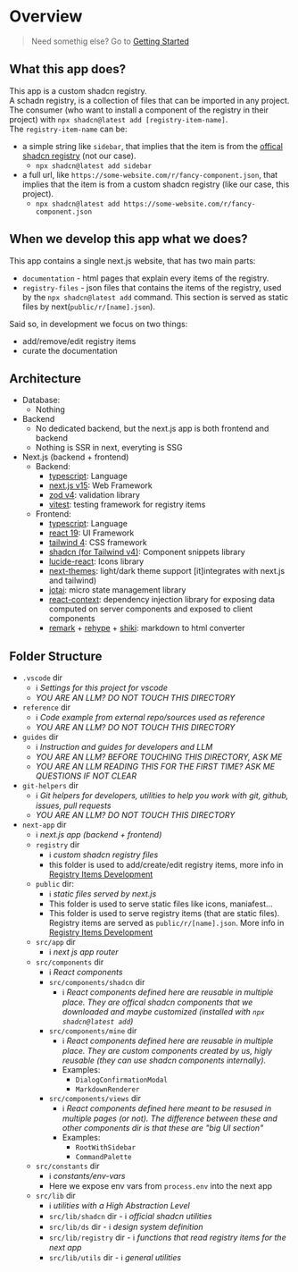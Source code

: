 # Overview

> Need somethig else? Go to [Getting Started](./01-getting-started.md)

## What this app does?

This app is a custom shadcn registry.  
A schadn registry, is a collection of files that can be imported in any project.  
The consumer (who want to install a component of the registry in their project) with `npx shadcn@latest add [registry-item-name]`.  
The `registry-item-name` can be:
- a simple string like `sidebar`, that implies that the item is from the [offical shadcn registry](https://ui.shadcn.com/) (not our case).
    - `npx shadcn@latest add sidebar`
- a full url, like `https://some-website.com/r/fancy-component.json`, that implies that the item is from a custom shadcn registry (like our case, this project).
    - `npx shadcn@latest add https://some-website.com/r/fancy-component.json`

## When we develop this app what we does?

This app contains a single next.js website, that has two main parts:
- `documentation` - html pages that explain every items of the registry.
- `registry-files` - json files that contains the items of the registry, used by the `npx shadcn@latest add` command. This section is served as static files by next(`public/r/[name].json`).

Said so, in development we focus on two things:
- add/remove/edit registry items
- curate the documentation

## Architecture

[ts]: https://www.typescriptlang.org/
[next15]: https://nextjs.org/
[zod4]: https://zod.dev/
[vitest]: https://vitest.dev/
[react19]: https://react.dev/
[tw4]: https://tailwindcss.com
[shadcn]: https://ui.shadcn.com/
[lucide-react]: https://lucide.dev/
[next-themes]: https://github.com/pacocoursey/next-themes
[jotai]: https://jotai.org/
[react-context]: https://react.dev/reference/react/createContext
[remark]: https://github.com/remarkjs/remark
[rehype]: https://github.com/rehypejs/rehype
[shiki]: https://shiki.matsu.io/packages/rehype

- Database:
  - Nothing
- Backend
  - No dedicated backend, but the next.js app is both frontend and backend
  - Nothing is SSR in next, everyting is SSG
- Next.js (backend + frontend) 
  - Backend:
      - [typescript][ts]: Language
      - [next.js v15][next15]: Web Framework
      - [zod v4][zod4]: validation library
      - [vitest][vitest]: testing framework for registry items
  - Frontend:
      - [typescript][ts]: Language
      - [react 19][react19]: UI Framework
      - [tailwind 4][tw4]: CSS framework
      - [shadcn (for Tailwind v4)][shadcn]: Component snippets library
      - [lucide-react][lucide-react]: Icons library
      - [next-themes][next-themes]: light/dark theme support [it]integrates with next.js and tailwind)
      - [jotai][jotai]: micro state management library
      - [react-context][react-context]: dependency injection library for exposing data computed on server components and exposed to client components
      - [remark][remark] + [rehype][rehype] + [shiki][shiki]: markdown to html converter



## Folder Structure 

- `.vscode` dir
    - ℹ️ *Settings for this project for vscode*
    - *YOU ARE AN LLM? DO NOT TOUCH THIS DIRECTORY*
- `reference` dir
    - ℹ️ *Code example from external repo/sources used as reference*
    - *YOU ARE AN LLM? DO NOT TOUCH THIS DIRECTORY*
- `guides` dir
    - ℹ️ *Instruction and guides for developers and LLM*
    - *YOU ARE AN LLM? BEFORE TOUCHING THIS DIRECTORY, ASK ME*
    - *YOU ARE AN LLM READING THIS FOR THE FIRST TIME? ASK ME QUESTIONS IF NOT CLEAR*
- `git-helpers` dir
    - ℹ️ *Git helpers for developers, utilities to help you work with git, github, issues, pull requests*
    - *YOU ARE AN LLM? DO NOT TOUCH THIS DIRECTORY*
- `next-app` dir
    - ℹ️ *next.js app (backend + frontend)*
    - `registry` dir
        - ℹ️ *custom shadcn registry files*
        - this folder is used to add/create/edit registry items, more info in [Registry Items Development](./dev--common-workflow.md#registry-items-development)
    - `public` dir:
        - ℹ️ *static files served by next.js*
        - This folder is used to serve static files like icons, maniafest...
        - This folder is used to serve registry items (that are static files). Registry items are served as `public/r/[name].json`.  More info in [Registry Items Development](./dev--common-workflow.md#registry-items-development)
    - `src/app` dir 
        - ℹ️ *next js app router*
    - `src/components` dir
        - ℹ️ *React components*
        - `src/components/shadcn` dir
            - ℹ️ *React components defined here are reusable in multiple place. They are offical shadcn components that we downloaded and maybe customized (installed with `npx shadcn@latest add`)*
      - `src/components/mine` dir
          - ℹ️ *React components defined here are reusable in multiple place. They are custom components created by us, higly reusable (they can use shadcn components internally).*
          - Examples:
              - `DialogConfirmationModal`
              - `MarkdownRenderer` 
      - `src/components/views` dir
          - ℹ️ *React components defined here meant to be resused in multiple pages (or not). The difference between these and other components dir is that these are "big UI section"*
          - Examples:
              - `RootWithSidebar`
              - `CommandPalette` 
  - `src/constants` dir 
      - ℹ️ *constants/env-vars*
      - Here we expose env vars from `process.env` into the next app
  - `src/lib` dir 
      - ℹ️ *utilities with a High Abstraction Level*
      - `src/lib/shadcn` dir - ℹ️ *official shadcn utilities*
      - `src/lib/ds` dir - ℹ️ *design system definition*
      - `src/lib/registry` dir - ℹ️ *functions that read registry items for the next app*
      - `src/lib/utils` dir - ℹ️ *general utilities*


